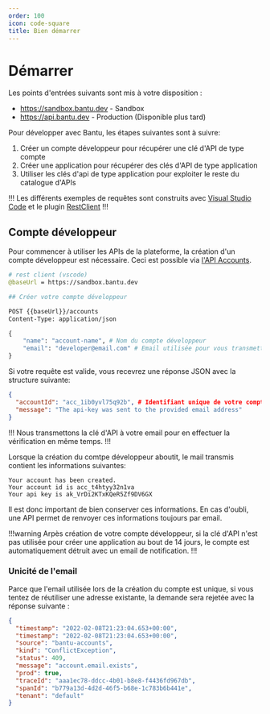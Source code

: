```yaml
---
order: 100
icon: code-square
title: Bien démarrer
---
```

# Démarrer

Les points d'entrées suivants sont mis à votre disposition :

- https://sandbox.bantu.dev  - Sandbox
- https://api.bantu.dev  - Production (Disponible plus tard)


Pour développer avec Bantu, les étapes suivantes sont à suivre:

1. Créer un compte développeur pour récupérer une clé d'API de type compte
2. Créer une application pour récupérer des clés d'API de type application
3. Utiliser les clés d'api de type application pour exploiter le reste du catalogue d'APIs

!!!
Les différents exemples de requêtes  sont construits avec <a href="https://code.visualstudio.com" target="_blank" alt="">Visual Studio Code</a> et
le plugin <a href="https://marketplace.visualstudio.com/items?itemName=humao.rest-client" target="_blank">RestClient</a>
!!!



## Compte développeur

Pour commencer à utiliser les APIs de la plateforme, la création d'un compte développeur est nécessaire.
Ceci est possible via <a href="https://sandbox.bantu.dev/accounts/swagger-ui.html" target="_blank">l'API Accounts</a>.



```graphql
# rest client (vscode)
@baseUrl = https://sandbox.bantu.dev

## Créer votre compte développeur

POST {{baseUrl}}/accounts
Content-Type: application/json

{
    "name": "account-name", # Nom du compte développeur
    "email": "developer@email.com" # Email utilisée pour vous transmettre votre clé d'API.
}
```


Si votre requête est valide, vous recevrez une réponse JSON avec la structure suivante:

```json
{
  "accountId": "acc_1ib0yvl75q92b", # Identifiant unique de votre compte
  "message": "The api-key was sent to the provided email address"
}
```

!!! 
Nous transmettons la clé d'API à votre email pour en effectuer la vérification en même temps.
!!!

Lorsque la création du comtpe développeur aboutit, le mail transmis contient les informations suivantes:


``` Exemple d'email
Your account has been created.
Your account id is acc_t4htyy32n1va
Your api key is ak_VrDi2KTxKQeR5Zf9DV6GX
```

Il est donc important de bien conserver ces informations. En cas d'oubli, une API permet de renvoyer ces informations toujours par email.


!!!warning
Arpès création de votre compte développeur, si la clé d'API n'est pas utilisée pour créer une application au bout de 14 jours, le compte est
automatiquement détruit avec un email de notification.
!!!

### Unicité de l'email

Parce que l'email utilisée lors de la création du compte est unique, si vous tentez de réutiliser une adresse existante,
la demande sera rejetée avec la réponse suivante :

```json
{
  "timestamp": "2022-02-08T21:23:04.653+00:00",
  "timestamp": "2022-02-08T21:23:04.653+00:00",
  "source": "bantu-accounts",
  "kind": "ConflictException",
  "status": 409,
  "message": "account.email.exists",
  "prod": true,
  "traceId": "aaa1ec78-ddcc-4b01-b8e8-f4436fd967db", 
  "spanId": "b779a13d-4d2d-46f5-b68e-1c783b6b441e",
  "tenant": "default"
}
```


